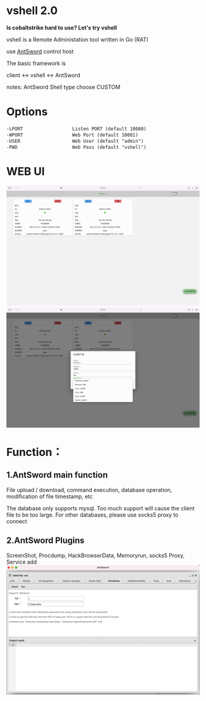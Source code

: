 # vshell 2.0
**Is cobaltstrike hard to use? Let's try vshell**

vshell is a Remote Administation tool written in Go (RAT)

use [AntSword](https://github.com/AntSwordProject/antSword) control host

The basic framework is

client <-> vshell <-> AntSword

notes: AntSword Shell type choose CUSTOM

# Options
```
-LPORT                  Listen PORT (default 10080)
-WPORT                  Web Port (default 10081)
-USER                   Web User (default "admin")
-PWD                    Web Pass (default "vshell")
```

# WEB UI
![](img/README/2022-01-25-16-05-24.png)
![](img/README/2022-01-25-16-06-13.png)


# Function：

## 1.AntSword main function

File upload / download, command execution, database operation, modification of file timestamp, etc

The database only supports mysql. Too much support will cause the client file to be too large. For other databases, please use socks5 proxy to connect

## 2.AntSword Plugins

ScreenShot, Procdump, HackBrowserData, Memoryrun, socks5 Proxy, Service add
![](img/README_en/2021-10-05-20-14-50.png)

